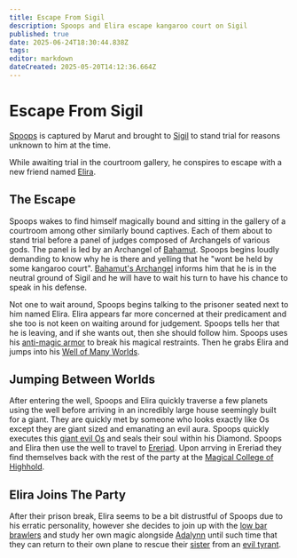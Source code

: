 ```yaml
---
title: Escape From Sigil
description: Spoops and Elira escape kangaroo court on Sigil
published: true
date: 2025-06-24T18:30:44.838Z
tags: 
editor: markdown
dateCreated: 2025-05-20T14:12:36.664Z
---
```


# Escape From Sigil
[Spoops](/characters/spoops) is captured by Marut and brought to [Sigil](/locations/sigil) to stand trial for reasons unknown to him at the time.

While awaiting trial in the courtroom gallery, he conspires to escape with a new friend named [Elira](/characters/elira).

## The Escape

Spoops wakes to find himself magically bound and sitting in the gallery of a courtroom among other similarly bound captives. Each of them about to stand trial before a panel of judges composed of Archangels of various gods. The panel is led by an Archangel of [Bahamut](/characters/bahamut). Spoops begins loudly demanding to know why he is there and yelling that he "wont be held by some kangaroo court". [Bahamut's Archangel](/characters/bahamits-archangel) informs him that he is in the neutral ground of Sigil and he will have to wait his turn to have his chance to speak in his defense. 

Not one to wait around, Spoops begins talking to the prisoner seated next to him named Elira. Elira appears far more concerned at their predicament and she too is not keen on waiting around for judgement. Spoops tells her that he is leaving, and if she wants out, then she should follow him. Spoops uses his [anti-magic armor](/items/Anti-Magic-Armor) to break his magical restraints. Then he grabs Elira and jumps into his [Well of Many Worlds](/items/Well-Of-Many-Worlds). 


## Jumping Between Worlds
After entering the well, Spoops and Elira quickly traverse a few planets using the well before arriving in an incredibly large house seemingly built for a giant. They are quickly met by someone who looks exactly like Os except they are giant sized and emanating an evil aura. Spoops quickly executes this [giant evil Os](/characters/giant-evil-os) and seals their soul within his Diamond. Spoops and Elira then use the well to travel to [Ereriad](/locations/Ereriad). Upon arrving in Ereriad they find themselves back with the rest of the party at the [Magical College of Highhold](/locations/Ereriad/magical-college-of-highhold). 


## Elira Joins The Party
After their prison break, Elira seems to be a bit distrustful of Spoops due to his erratic personality, however she decides to join up with the [low bar brawlers](/organizations/low-bar-brawlers) and study her own magic alongside [Adalynn](/characters/adalynn) until such time that they can return to their own plane to rescue their [sister](/characters/anya) from an [evil tyrant](/characters/diavala).